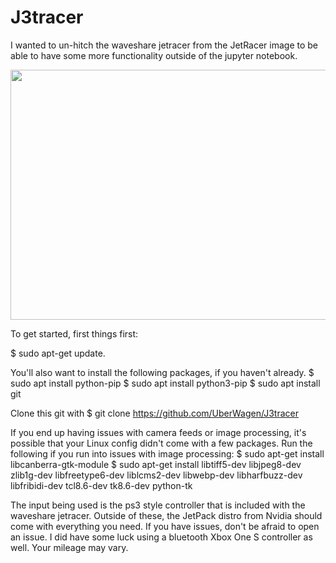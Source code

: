 # J3tracer
I wanted to un-hitch the waveshare jetracer from the JetRacer image to be able to have some more functionality outside of the jupyter notebook.

<p align="center">
  <img width="600" height="400" src="https://i.imgur.com/qtZstYu.jpg">
</p>


To get started, first things first: 

$ sudo apt-get update. 

You'll also want to install the following packages, if you haven't already.
$ sudo apt install python-pip
$ sudo apt install python3-pip
$ sudo apt install git 
 
Clone this git with 
$ git clone https://github.com/UberWagen/J3tracer


If you end up having issues with camera feeds or image processing, it's possible that your Linux config didn't come with a few packages. Run the following if you run into issues with image processing:
$ sudo apt-get install libcanberra-gtk-module
$ sudo apt-get install libtiff5-dev libjpeg8-dev zlib1g-dev libfreetype6-dev liblcms2-dev libwebp-dev libharfbuzz-dev libfribidi-dev
tcl8.6-dev tk8.6-dev python-tk


The input being used is the ps3 style controller that is included with the waveshare jetracer. Outside of these, the JetPack distro from Nvidia should come with everything you need. If you have issues, don't be afraid to open an issue. I did have some luck using a bluetooth Xbox One S controller as well. Your mileage may vary.

